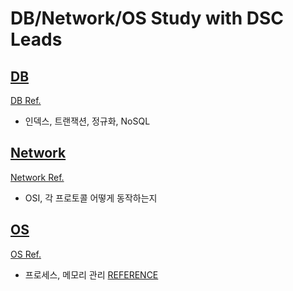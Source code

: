 # DB/Network/OS Study with DSC Leads
## [DB](https://github.com/jeongyoonlee2015/2020-TIL/blob/master/DSC-Lead-Study/preparation-DB.md)
[DB Ref.](https://www.notion.so/f87612b878d14824ae466a38a7e70810)<br>
* 인덱스, 트랜잭션, 정규화, NoSQL

## [Network](https://github.com/jeongyoonlee2015/2020-TIL/blob/master/DSC-Lead-Study/preparation-Network.md)
[Network Ref.](https://www.notion.so/003079188802480ca323116c95836a52)<br>
* OSI, 각 프로토콜 어떻게 동작하는지

## [OS](https://github.com/jeongyoonlee2015/2020-TIL/blob/master/DSC-Lead-Study/preparation-OS.md)
[OS Ref.](https://www.notion.so/410abb3e06b84c7db3ba19bfb5b12e09)<br>
* 프로세스, 메모리 관리
[REFERENCE](https://github.com/JaeYeopHan/Interview_Question_for_Beginner)

